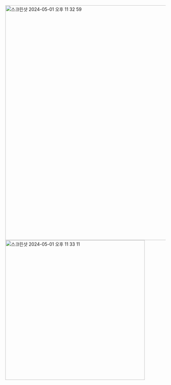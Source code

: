 <img width="736" alt="스크린샷 2024-05-01 오후 11 32 59" src="https://github.com/AlmSmartDoctor/study-2024-04-kubernetes/assets/80523328/4b633191-47cc-42bb-8b2d-be3519c76ec1">
<img width="438" alt="스크린샷 2024-05-01 오후 11 33 11" src="https://github.com/AlmSmartDoctor/study-2024-04-kubernetes/assets/80523328/82570192-d0e1-478f-98f2-d48a8e831bde">

